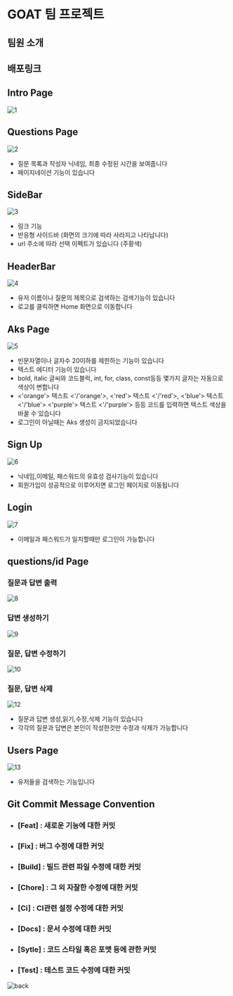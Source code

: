 # GOAT 팀 프로젝트

## 팀원 소개


## 배포링크

## Intro Page
![1](https://user-images.githubusercontent.com/83052628/210059119-3afdfdd3-01f6-459e-99ba-a79fbcf84b2b.gif)


## Questions Page
![2](https://user-images.githubusercontent.com/83052628/210060390-84f576ce-fb25-48c0-a41a-d8a4d6e36881.gif)
* 질문 목록과 작성자 닉네임, 최종 수정된 시간을 보여줍니다
* 페이지네이션 기능이 있습니다

## SideBar
![3](https://user-images.githubusercontent.com/83052628/210061040-8290c02c-e741-4af4-b3d3-e4c609e291d9.gif)
* 링크 기능
* 반응형 사이드바 (화면의 크기에 따라 사라지고 나타납니다)
* url 주소에 따라 선택 이펙트가 있습니다 (주황색)

## HeaderBar
![4](https://user-images.githubusercontent.com/83052628/210062520-330e22dc-60aa-41ff-b064-9466369b658e.gif)
* 유저 이름이나 질문의 제목으로 검색하는 검색기능이 있습니다
* 로고를 클릭하면 Home 화면으로 이동합니다

## Aks Page
![5](https://user-images.githubusercontent.com/83052628/210063587-a7f25b7f-1f16-4892-b063-3f981b5b9fe8.gif)
* 빈문자열이나 글자수 20이하를 제한하는 기능이 있습니다
* 텍스트 에디터 기능이 있습니다 
* bold, italic 글씨와 코드블럭, int, for, class, const등등 몇가지 글자는 자동으로 색상이 변합니다
* <'orange'> 텍스트 <'/'orange'>, <'red'> 텍스트 <'/'red'>, <'blue'> 텍스트 <'/'blue'> <'purple'> 텍스트 <'/'purple'> 등등 코드를 입력하면 텍스트 색상을 바꿀 수 있습니다
* 로그인이 아닐때는 Aks 생성이 금지되었습니다

## Sign Up
![6](https://user-images.githubusercontent.com/83052628/210064676-f876861e-dc87-4bf6-ad5c-b46c6e0afb86.gif)
* 닉네임,이메일, 패스워드의 유효성 검사기능이 있습니다
* 회원가입이 성공적으로 이루어지면 로그인 페이지로 이동됩니다

## Login
![7](https://user-images.githubusercontent.com/83052628/210065028-6e599ce4-3ca3-49f2-b97b-785cdecdb6b3.gif)
* 이메일과 패스워드가 일치할때만 로그인이 가능합니다

## questions/id Page
### 질문과 답변 출력
![8](https://user-images.githubusercontent.com/83052628/210065954-8ac7522e-33eb-413d-8497-adc71cc2bb55.gif)

### 답변 생성하기
![9](https://user-images.githubusercontent.com/83052628/210066449-63f58139-a7a0-4a9f-974c-60e87bf8239f.gif)

### 질문, 답변 수정하기
![10](https://user-images.githubusercontent.com/83052628/210066460-63aa48e4-a7d3-422f-a14f-7c022bda9c6c.gif)

### 질문, 답변 삭제
![12](https://user-images.githubusercontent.com/83052628/210067222-24ab30f5-0c8e-4a10-9de5-71bfc53ba1cf.gif)

* 질문과 답변 생성,읽기,수정,삭제 기능이 있습니다
* 각각의 질문과 답변은 본인이 작성한것만 수정과 삭제가 가능합니다

## Users Page
![13](https://user-images.githubusercontent.com/83052628/210067508-2064656c-4b0f-404c-90ac-add5f283eecf.gif)
* 유저들을 검색하는 기능입니다

## Git Commit Message Convention

-   ### [Feat] : 새로운 기능에 대한 커밋
-   ### [Fix] : 버그 수정에 대한 커밋
-   ### [Build] : 빌드 관련 파일 수정에 대한 커밋
-   ### [Chore] : 그 외 자잘한 수정에 대한 커밋
-   ### [Ci] : CI관련 설정 수정에 대한 커밋
-   ### [Docs] : 문서 수정에 대한 커밋
-   ### [Sytle] : 코드 스타일 혹은 포맷 등에 관한 커밋
-   ### [Test] : 테스트 코드 수정에 대한 커밋
![back](https://user-images.githubusercontent.com/83052628/208702345-3e5f8251-28f6-472a-a4aa-607ee2c353a0.png)

